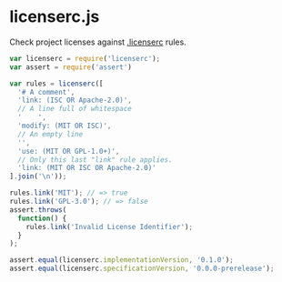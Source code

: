 licenserc.js
============

Check project licenses against [.licenserc](http://licenserc.org) rules.

```js
var licenserc = require('licenserc');
var assert = require('assert')

var rules = licenserc([
  '# A comment',
  'link: (ISC OR Apache-2.0)',
  // A line full of whitespace
  '    ',
  'modify: (MIT OR ISC)',
  // An empty line
  '',
  'use: (MIT OR GPL-1.0+)',
  // Only this last "link" rule applies.
  'link: (MIT OR ISC OR Apache-2.0)'
].join('\n'));

rules.link('MIT'); // => true
rules.link('GPL-3.0'); // => false
assert.throws(
  function() {
    rules.link('Invalid License Identifier');
  }
);

assert.equal(licenserc.implementationVersion, '0.1.0');
assert.equal(licenserc.specificationVersion, '0.0.0-prerelease');
```
